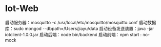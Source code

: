 # Iot-Web
启动服务器：mosquitto -c /usr/local/etc/mosquitto/mosquitto.conf
启动数据库：sudo mongod --dbpath=/Users/jiayu/data
启动设备发送装置：java -jar iotclient-1.0.0.jar
启动后端：node bin/backend
启动前端：npm start : no-mock
